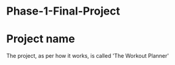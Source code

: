 # Phase-1-Final-Project

# Project name
The project, as per how it works, is called 'The Workout Planner'


